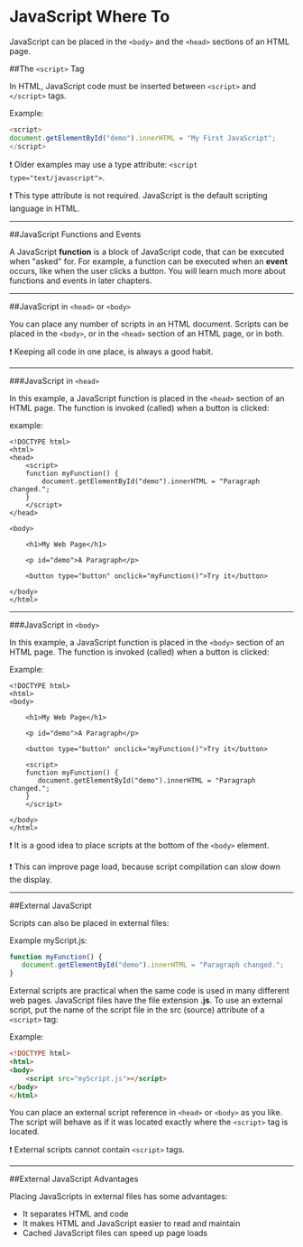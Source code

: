 JavaScript Where To
===================

JavaScript can be placed in the `<body>` and the `<head>` sections of an HTML page.

##The `<script>` Tag

In HTML, JavaScript code must be inserted between `<script>` and `</script>` tags.

Example:

```javascript
<script>
document.getElementById("demo").innerHTML = "My First JavaScript";
</script>
```

:exclamation: Older examples may use a type attribute: `<script type="text/javascript">`.

:exclamation: This type attribute is not required. JavaScript is the default scripting language in HTML.
____________________________________________________________________________________________________________________________

##JavaScript Functions and Events

A JavaScript **function** is a block of JavaScript code, that can be executed when "asked" for. For example, a function can be executed when an **event** occurs, like when the user clicks a button. You will learn much more about functions and events in later chapters.
____________________________________________________________________________________________________________________________

##JavaScript in `<head>` or `<body>`

You can place any number of scripts in an HTML document. Scripts can be placed in the `<body>`, or in the `<head>` section of an HTML page, or in both.

:exclamation: Keeping all code in one place, is always a good habit.
____________________________________________________________________________________________________________________________

###JavaScript in `<head>`

In this example, a JavaScript function is placed in the `<head>` section of an HTML page. The function is invoked (called) when a button is clicked:

example:

	<!DOCTYPE html>
	<html>
	<head>
		<script>
		function myFunction() {
		    document.getElementById("demo").innerHTML = "Paragraph changed.";
		}
		</script>
	</head>

	<body>

		<h1>My Web Page</h1>

		<p id="demo">A Paragraph</p>

		<button type="button" onclick="myFunction()">Try it</button>

	</body>
	</html>
____________________________________________________________________________________________________________________________

###JavaScript in `<body>`

In this example, a JavaScript function is placed in the `<body>` section of an HTML page. The function is invoked (called) when a button is clicked:

Example:

	<!DOCTYPE html>
	<html>
	<body> 

		<h1>My Web Page</h1>

		<p id="demo">A Paragraph</p>

		<button type="button" onclick="myFunction()">Try it</button>

		<script>
		function myFunction() {
		   document.getElementById("demo").innerHTML = "Paragraph changed.";
		}
		</script>

	</body>
	</html>

:exclamation: It is a good idea to place scripts at the bottom of the `<body>` element.

:exclamation: This can improve page load, because script compilation can slow down the display.
____________________________________________________________________________________________________________________________

##External JavaScript

Scripts can also be placed in external files:

Example myScript.js:

```javascript
function myFunction() {
   document.getElementById("demo").innerHTML = "Paragraph changed.";
}
```

External scripts are practical when the same code is used in many different web pages. JavaScript files have the file extension **.js**. To use an external script, put the name of the script file in the src (source) attribute of a `<script>` tag:

Example:

```html
<!DOCTYPE html>
<html>
<body>
	<script src="myScript.js"></script>
</body>
</html>
```

You can place an external script reference in `<head>` or `<body>` as you like. The script will behave as if it was located exactly where the `<script>` tag is located.

:exclamation: External scripts cannot contain `<script>` tags.
____________________________________________________________________________________________________________________________

##External JavaScript Advantages

Placing JavaScripts in external files has some advantages:

* It separates HTML and code
* It makes HTML and JavaScript easier to read and maintain
* Cached JavaScript files can speed up page loads
